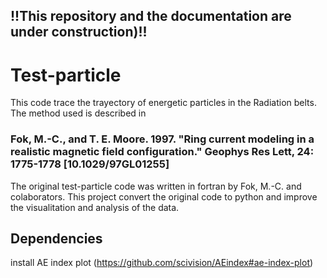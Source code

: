 ## !!This repository and the documentation are under construction)!!

# Test-particle  
This code trace the trayectory of energetic particles in the Radiation belts. The method used is described in 
### Fok, M.-C., and T. E. Moore. 1997. "Ring current modeling in a realistic magnetic field configuration." Geophys Res Lett, 24: 1775-1778 [10.1029/97GL01255]

The original test-particle code was written in fortran by Fok, M.-C. and colaborators. This project convert the original code to python and improve the visualitation and analysis of the data. 

## Dependencies

install AE index plot (https://github.com/scivision/AEindex#ae-index-plot)
